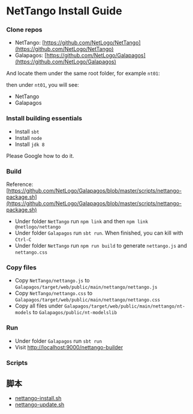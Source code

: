 # NetTango Install Guide


### Clone repos

* NetTango: [https://github.com/NetLogo/NetTango](https://github.com/NetLogo/NetTango)
* Galapagos: [https://github.com/NetLogo/Galapagos](https://github.com/NetLogo/Galapagos)

And locate them under the same root folder, for example `nt01`:

then under `nt01`, you will see:

* NetTango
* Galapagos

### Install building essentials

* Install `sbt`
* Install `node`
* Install `jdk 8`

Please Google how to do it.

### Build

Reference: [https://github.com/NetLogo/Galapagos/blob/master/scripts/nettango-package.sh](https://github.com/NetLogo/Galapagos/blob/master/scripts/nettango-package.sh)

* Under folder `NetTango` run `npm link` and then `npm link @netlogo/nettango`
* Under folder `Galapagos` run `sbt run`. When finished, you can kill with `Ctrl-C`
* Under folder `NetTango` run `npm run build` to generate `nettango.js` and `nettango.css`


### Copy files

* Copy `NetTango/nettango.js` to `Galapagos/target/web/public/main/nettango/nettango.js`
* Copy `NetTango/nettango.css` to `Galapagos/target/web/public/main/nettango/nettango.css`
* Copy all files under `Galapagos/target/web/public/main/nettango/nt-models` to `Galapagos/public/nt-modelslib`


### Run

* Under folder `Galapagos` run `sbt run`
* Visit [http://localhost:9000/nettango-builder](http://localhost:9000/nettango-builder)

### Scripts
## 脚本
* [nettango-install.sh](https://github.com/eccstartup/NetTangoInstall/blob/master/nettango-install.sh)
* [nettango-update.sh](https://github.com/eccstartup/NetTangoInstall/blob/master/nettango-update.sh)
